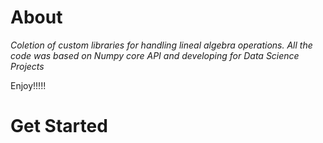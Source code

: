 # About

*Coletion of custom libraries for handling lineal algebra 
operations. All the code was based on Numpy core API and
developing for Data Science Projects*

Enjoy!!!!!

# Get Started